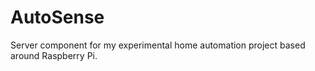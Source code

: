AutoSense
=========

Server component for my experimental home automation project based around Raspberry Pi.